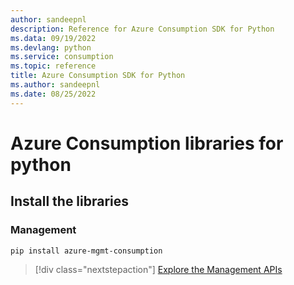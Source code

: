 ```yaml
---
author: sandeepnl
description: Reference for Azure Consumption SDK for Python
ms.data: 09/19/2022
ms.devlang: python
ms.service: consumption
ms.topic: reference
title: Azure Consumption SDK for Python
ms.author: sandeepnl
ms.date: 08/25/2022
---
```

# Azure Consumption libraries for python

## Install the libraries


### Management

```bash
pip install azure-mgmt-consumption
```
> [!div class="nextstepaction"]
> [Explore the Management APIs](/python/api/overview/azure/mgmt-consumption-readme)